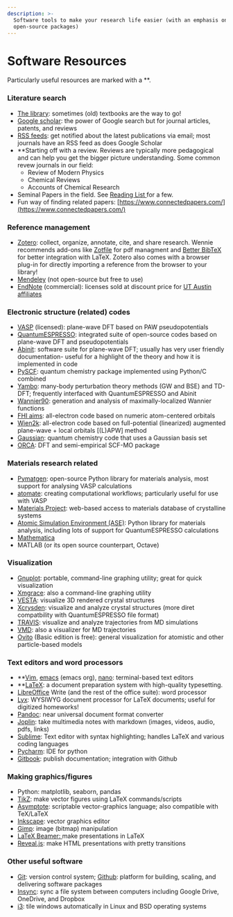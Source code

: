```yaml
---
description: >-
  Software tools to make your research life easier (with an emphasis on
  open-source packages)
---
```


# Software Resources

Particularly useful resources are marked with a \*\*.

### Literature search  <a href="#c-researchresources-literaturesearchandreferencemanagement" id="c-researchresources-literaturesearchandreferencemanagement"></a>

* [The library](https://www.lib.utexas.edu/): sometimes (old) textbooks are the way to go!
* [Google scholar](https://scholar.google.com/): the power of Google search but for journal articles, patents, and reviews
* [RSS feeds](https://rss.com/blog/how-do-rss-feeds-work/): get notified about the latest publications via email; most journals have an RSS feed as does Google Scholar
* \*\*Starting off with a review. Reviews are typically more pedagogical and can help you get the bigger picture understanding. Some common revew journals in our field:
  * Review of Modern Physics
  * Chemical Reviews
  * Accounts of Chemical Research
* Seminal Papers in the field. See [Reading List ](../research-resources/reading-list/)for a few.
* Fun way of finding related papers: [https://www.connectedpapers.com/](https://www.connectedpapers.com/)

### Reference management <a href="#c-researchresources-literaturesearchandreferencemanagement" id="c-researchresources-literaturesearchandreferencemanagement"></a>

* [Zotero](https://www.zotero.org/): collect, organize, annotate, cite, and share research. Wennie recommends add-ons like [Zotfile](http://zotfile.com/) for pdf managment and [Better BibTeX](https://retorque.re/zotero-better-bibtex/) for better integration with LaTeX. Zotero also comes with a browser plug-in for directly importing a reference from the browser to your library!
* [Mendeley](https://www.mendeley.com/) (not open-source but free to use)
* [EndNote](https://endnote.com/) (commercial): licenses sold at discount price for [UT Austin affiliates](https://guides.lib.utexas.edu/medicine/EndNote)

### Electronic structure (related) codes <a href="#c-researchresources-electronicstructure-related-codes" id="c-researchresources-electronicstructure-related-codes"></a>

* [VASP](https://www.vasp.at/) (licensed): plane-wave DFT based on PAW pseudopotentials
* [QuantumESPRESSO](https://www.quantum-espresso.org/): integrated suite of open-source codes based on plane-wave DFT and pseudopotentials
* [Abinit](https://www.abinit.org/): software suite for plane-wave DFT; usually has very user friendly documentation- useful for a highlight of the theory and how it is implemented in code&#x20;
* [PySCF](https://pyscf.org/): quantum chemistry package implemented using Python/C combined&#x20;
* [Yambo](https://www.yambo-code.eu/): many-body perturbation theory methods (GW and BSE) and TD-DFT; frequently interfaced with QuantumESPRESSO and Abinit
* [Wannier90](http://www.wannier.org/): generation and analysis of maximally-localized Wannier functions
* [FHI aims](https://fhi-aims.org/): all-electron code based on numeric atom-centered orbitals
* [Wien2k](http://www.wien2k.at/): all-electron code based on full-potential (linearized) augmented plane-wave + local orbitals \[(L)APW] method
* [Gaussian](https://gaussian.com/): quantum chemistry code that uses a Gaussian basis set
* [ORCA](https://sites.google.com/site/orcainputlibrary/home): DFT and semi-empirical SCF-MO package

### Materials research related <a href="#c-researchresources-otherusefulsoftware" id="c-researchresources-otherusefulsoftware"></a>

* [Pymatgen](https://pymatgen.org/): open-source Python library for materials analysis, most support for analysing VASP calculations
* [atomate](https://atomate.org/): creating computational workflows; particularly useful for use with VASP
* [Materials Project](https://materialsproject.org/): web-based access to materials database of crystalline systems
* [Atomic Simulation Environment (ASE)](https://wiki.fysik.dtu.dk/ase/): Python library for materials analysis, including lots of support for QuantumESPRESSO calculations
* [Mathematica](https://www.wolfram.com/mathematica/)
* MATLAB (or its open source counterpart, Octave)

### Visualization <a href="#c-researchresources-visualization" id="c-researchresources-visualization"></a>

* [Gnuplot](http://www.gnuplot.info/): portable, command-line graphing utility; great for quick visualization
* [Xmgrace](https://plasma-gate.weizmann.ac.il/Grace/): also a command-line graphing utility
* [VESTA](https://jp-minerals.org/vesta/en/): visualize 3D rendered crystal structures
* [Xcrysden](http://www.xcrysden.org/): visualize and analyze crystal structures (more diret compatbility with QuantumESPRESSO file format)
* [TRAVIS](http://www.travis-analyzer.de/): visualize and analyze trajectories from MD simulations
* [VMD](https://www.ks.uiuc.edu/Research/vmd/): also a visualizer for MD trajectories
* [Ovito](https://www.ovito.org/) (Basic edition is free): general visualization for atomistic and other particle-based models

### Text editors and word processors <a href="#c-researchresources-texteditorsandwordprocessors" id="c-researchresources-texteditorsandwordprocessors"></a>

* \*\*[Vim](https://www.vim.org/), [emacs](https://www.gnu.org/software/emacs/) (emacs org), [nano](https://www.nano-editor.org/): terminal-based text editors
* \*\*[LaTeX](https://www.latex-project.org/): a document preparation system with high-quality typesetting.&#x20;
* [LibreOffice](https://www.libreoffice.org/) Write (and the rest of the office suite): word processor
* [Lyx](https://www.lyx.org/): WYSIWYG document processor for LaTeX documents; useful for digitized homeworks!
* [Pandoc](https://pandoc.org/): near universal document format converter
* [Joplin](https://joplinapp.org/): take multimedia notes with markdown (images, videos, audio, pdfs, links)&#x20;
* [Sublime](https://www.sublimetext.com/): Text editor with syntax highlighting; handles LaTeX and various coding languages
* [Pycharm](https://www.jetbrains.com/pycharm/): IDE for python
* [Gitbook](https://www.gitbook.com/): publish documentation; integration with Github

### Making graphics/figures <a href="#c-researchresources-makinggraphics-figures" id="c-researchresources-makinggraphics-figures"></a>

* Python: matplotlib, seaborn, pandas
* [TikZ](https://tikz.net/): make vector figures using LaTeX commands/scripts
* [Asymptote](https://asymptote.sourceforge.io/): scriptable vector-graphics language; also compatible with TeX/LaTeX
* [Inkscape](https://inkscape.org/): vector graphics editor
* [Gimp](https://www.gimp.org/): image (bitmap) manipulation&#x20;
* [LaTeX Beamer: ](https://latex-beamer.com/quick-start/)make presentations in LaTeX
* [Reveal.js](https://revealjs.com/): make HTML presentations with pretty transitions

### Other useful software

* [Git](https://git-scm.com/): version control system; [Github](https://github.com/): platform for building, scaling, and delivering software packages
* [Insync](https://www.insynchq.com/): sync a file system between computers including Google Drive, OneDrive, and Dropbox
* [i3](https://i3wm.org/): tile windows automatically in Linux and BSD operating systems

